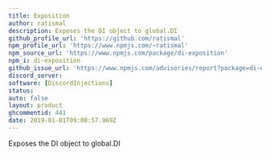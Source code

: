 ```yaml
---
title: Exposition
author: ratismal
description: Exposes the DI object to global.DI
github_profile_url: 'https://github.com/ratismal'
npm_profile_url: 'https://www.npmjs.com/~ratismal'
npm_source_url: 'https://www.npmjs.com/package/di-exposition'
npm_i: di-exposition
github_issue_url: 'https://www.npmjs.com/advisories/report?package=di-exposition'
discord_server:
software: [DiscordInjections]
status:
auto: false
layout: product
ghcommentid: 441
date: 2019-01-01T09:08:57.969Z
---
```

Exposes the DI object to global.DI